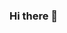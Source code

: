 ### Hi there 👋

<!--
**L011ipop/L011ipop** is a ✨ _special_ ✨ repository because its `README.md` (this file) appears on your GitHub profile.
我是贾永志
<s>我爱好打游戏看电影，对游戏行业有兴趣，也了解了许多业内知识</s>
### 对计算机产业无畅享
##技能树点的科技发展
>技术偏好：
无技术

期待收获知识
-->
